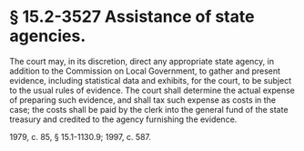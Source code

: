 # § 15.2-3527 Assistance of state agencies.

<p>The court may, in its discretion, direct any appropriate state agency, in addition to the Commission on Local Government, to gather and present evidence, including statistical data and exhibits, for the court, to be subject to the usual rules of evidence. The court shall determine the actual expense of preparing such evidence, and shall tax such expense as costs in the case; the costs shall be paid by the clerk into the general fund of the state treasury and credited to the agency furnishing the evidence.</p><p>1979, c. 85, § 15.1-1130.9; 1997, c. 587.</p>